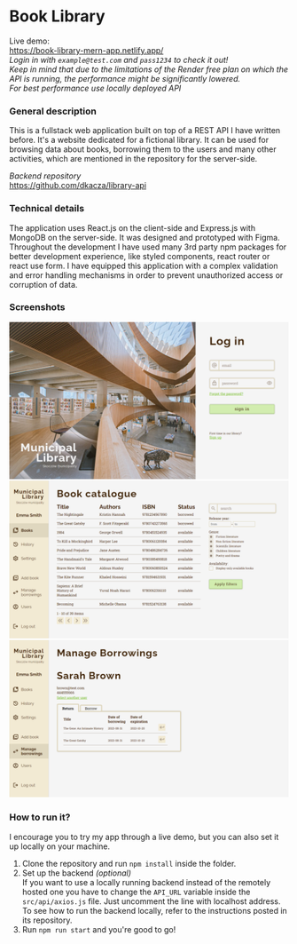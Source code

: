 # Book Library

Live demo:
<br>
https://book-library-mern-app.netlify.app/
<br>
*Login in with `example@test.com` and `pass1234` to check it out!*
<br>
*Keep in mind that due to the limitations of the Render free plan on which the API is running, the performance might be significantly lowered.*
<br>
*For best performance use locally deployed API*

### General description
This is a fullstack web application built on top of a REST API I have written before.
It's a website dedicated for a fictional library.
It can be used for browsing data about books, borrowing them to the users and many other activities, which are mentioned in the repository for the server-side.

*Backend repository*
<br>
https://github.com/dkacza/library-api

### Technical details
The application uses React.js on the client-side and Express.js with MongoDB on the server-side. It was designed and prototyped with Figma.
Throughout the development I have used many 3rd party npm packages for better development experience, like styled components, react router or react use form.
I have equipped this application with a complex validation and error handling mechanisms in order to prevent unauthorized access or corruption of data.

### Screenshots
![login screenshot](./screenshots/login-screenshot.png "login")
![book screenshot](./screenshots/book-screenshot.png "books")
![borrowing screenshot](./screenshots/borrowings-screenshot.png "borrowings")

### How to run it?
I encourage you to try my app through a live demo, but you can also set it up locally on your machine.
1. Clone the repository and run `npm install` inside the folder.
2. Set up the backend *(optional)*
    <br>
    If you want to use a locally running backend instead of the remotely hosted one you have to change the `API_URL` variable inside the `src/api/axios.js` file. Just uncomment the line with localhost address.
    <br>
    To see how to run the backend locally, refer to the instructions posted in its repository.  
3. Run `npm run start` and you're good to go!
